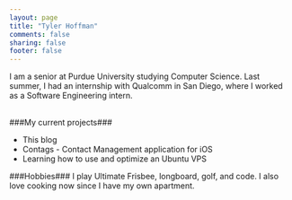 ```yaml
---
layout: page
title: "Tyler Hoffman"
comments: false
sharing: false
footer: false
---
```


I am a senior at Purdue University studying Computer Science. Last summer, I had an internship with Qualcomm in San Diego, where I worked as a Software Engineering intern. 

<br>
###My current projects###

- This blog
- Contags - Contact Management application for iOS
- Learning how to use and optimize an Ubuntu VPS

###Hobbies###
I play Ultimate Frisbee, longboard, golf, and code. I also love cooking now since I have my own apartment. 